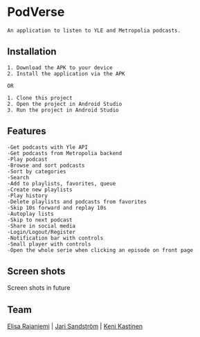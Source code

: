# PodVerse

```
An application to listen to YLE and Metropolia podcasts.
```

## Installation
```
1. Download the APK to your device
2. Install the application via the APK

OR

1. Clone this project
2. Open the project in Android Studio
3. Run the project in Android Studio
```

## Features

```
-Get podcasts with Yle API
-Get podcasts from Metropolia backend
-Play podcast
-Browse and sort podcasts
-Sort by categories
-Search
-Add to playlists, favorites, queue
-Create new playlists
-Play history
-Delete playlists and podcasts from favorites
-Skip 10s forward and replay 10s
-Autoplay lists
-Skip to next podcast
-Share in social media
-Login/Logout/Register
-Notification bar with controls
-Small player with controls
-Open the whole serie when clicking an episode on front page

```

## Screen shots

Screen shots in future



## Team

[Elisa Rajaniemi](https://github.com/elisara/) | [Jari Sandström](https://github.com/jarisand/) | [Keni Kastinen](https://github.com/KeniKastinen/)
